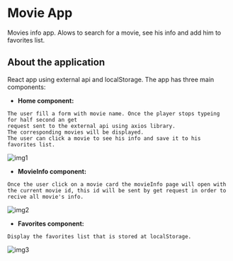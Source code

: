 # Movie App
Movies info app. 
Alows to search for a movie, see his info and add him to favorites list.

## About the application
 React app using external api and localStorage.
 The app has three main components:

- **Home component:**
```
The user fill a form with movie name. Once the player stops typeing for half second an get 
request sent to the external api using axios library.
The corresponding movies will be displayed.
The user can click a movie to see his info and save it to his favorites list.
```
![img1](https://user-images.githubusercontent.com/66163118/140812358-50a2fdb2-05da-4fa6-93c1-8b57d3350104.png)

- **MovieInfo component:**
```
Once the user click on a movie card the movieInfo page will open with the current movie id, this id will be sent by get request in order to recive all movie's info.
```
![img2](https://user-images.githubusercontent.com/66163118/140931239-7e5527c2-1069-447d-a887-2cfbd5e1c100.png)

- **Favorites component:**
```
Display the favorites list that is stored at localStorage. 
```
![img3](https://user-images.githubusercontent.com/66163118/140982924-e8892f19-96c1-4c75-8151-3a3ed1616e0b.png)




